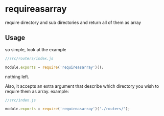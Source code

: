 # requireasarray

require directory and sub directories and return all of them as array

## Usage

so simple, look at the example

```javascript
//src/routers/index.js

module.exports = require('requireasarray')();

```

nothing left.

Also, it accepts an extra argument that describe which directory you wish to require them as array. example:

```javascript
//src/index.js

module.exports = require('requireasarray')('./routers/');

```
